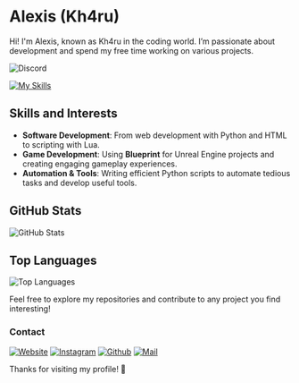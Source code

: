 # Alexis (Kh4ru)

Hi! I'm Alexis, known as Kh4ru in the coding world. I’m passionate about development and spend my free time working on various projects.

 ![Discord](https://img.shields.io/discord/858134712781373441)


[![My Skills](https://skillicons.dev/icons?i=js,html,css,py,robloxstudio,godot,unreal)](https://skillicons.dev)

## Skills and Interests

- **Software Development**: From web development with Python and HTML to scripting with Lua.
- **Game Development**: Using **Blueprint** for Unreal Engine projects and creating engaging gameplay experiences.
- **Automation & Tools**: Writing efficient Python scripts to automate tedious tasks and develop useful tools.

## GitHub Stats

![GitHub Stats](https://github-readme-stats.vercel.app/api?username=Kh4ru&show_icons=true&hide_title=true&hide=prs&count_private=true&theme=radical)

## Top Languages

![Top Languages](https://github-readme-stats.vercel.app/api/top-langs/?username=Kh4ru&layout=compact&theme=radical)

Feel free to explore my repositories and contribute to any project you find interesting!

### Contact
[![Website](https://skillicons.dev/icons?i=htmx)](https://kh4ru.netlify.app) [![Instagram](https://skillicons.dev/icons?i=instagram)](https://instagram.com/kh4ru_) [![Github](https://skillicons.dev/icons?i=github)](https://github.com/Kh4ru) [![Mail](https://skillicons.dev/icons?i=gmail)](mailto:asenepart02@gmail.com)

Thanks for visiting my profile! 🚀
